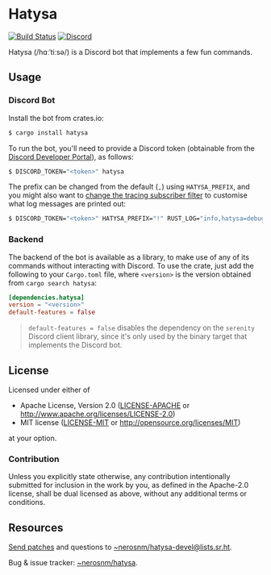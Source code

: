 # Hatysa

[![Build Status]][builds.sr.ht]
[![Discord]][discord.gg]

[Build Status]: https://builds.sr.ht/~nerosnm/punch-clock/build.yml.svg
[builds.sr.ht]: https://builds.sr.ht/~nerosnm/punch-clock/build.yml
[Discord]: https://img.shields.io/discord/784921066157768716?label=support
[discord.gg]: https://discord.gg/sv6JpHtXCD

Hatysa (/hɑːˈtiːsə/) is a Discord bot that implements a few fun commands.

## Usage

### Discord Bot

Install the bot from crates.io:

```bash
$ cargo install hatysa
```

To run the bot, you'll need to provide a Discord token (obtainable from the [Discord Developer 
Portal](https://discord.com/developers)), as follows:

```bash
$ DISCORD_TOKEN="<token>" hatysa
```

The prefix can be changed from the default (`,`) using `HATYSA_PREFIX`, and you might also want to 
[change the tracing subscriber filter][tracing-subscriber] to customise what log messages are 
printed out:

[tracing-subscriber]: 
https://docs.rs/tracing-subscriber/0.2.15/tracing_subscriber/fmt/index.html#filtering-events-with-environment-variables

```bash
$ DISCORD_TOKEN="<token>" HATYSA_PREFIX="!" RUST_LOG="info,hatysa=debug" hatysa
```

### Backend

The backend of the bot is available as a library, to make use of any of its commands without 
interacting with Discord. To use the crate, just add the following to your `Cargo.toml` file, where 
`<version>` is the version obtained from `cargo search hatysa`:

```toml
[dependencies.hatysa]
version = "<version>"
default-features = false
```

> `default-features = false` disables the dependency on the `serenity` Discord client library, since 
> it's only used by the binary target that implements the Discord bot.

## License

Licensed under either of

- Apache License, Version 2.0 ([LICENSE-APACHE](LICENSE-APACHE) or 
  http://www.apache.org/licenses/LICENSE-2.0)
- MIT license ([LICENSE-MIT](LICENSE-MIT) or http://opensource.org/licenses/MIT)

at your option.

### Contribution

Unless you explicitly state otherwise, any contribution intentionally submitted for inclusion in the 
work by you, as defined in the Apache-2.0 license, shall be dual licensed as above, without any 
additional terms or conditions.

## Resources

[Send patches](https://git-send-email.io) and questions to 
[~nerosnm/hatysa-devel@lists.sr.ht](https://lists.sr.ht/~nerosnm/hatysa-devel).

Bug & issue tracker: [~nerosnm/hatysa](https://todo.sr.ht/~nerosnm/hatysa).

